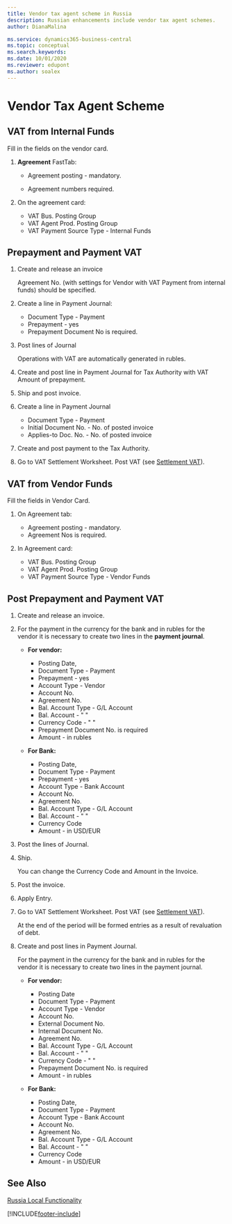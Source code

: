 ```yaml
---
title: Vendor tax agent scheme in Russia
description: Russian enhancements include vendor tax agent schemes.
author: DianaMalina

ms.service: dynamics365-business-central
ms.topic: conceptual
ms.search.keywords:
ms.date: 10/01/2020
ms.reviewer: edupont
ms.author: soalex
---
```


# Vendor Tax Agent Scheme

## VAT from Internal Funds

Fill in the fields on the vendor card.

1. **Agreement** FastTab:

    - Agreement posting - mandatory.

    - Agreement numbers required.

2. On the agreement card:

    - VAT Bus. Posting Group
    - VAT Agent Prod. Posting Group
    - VAT Payment Source Type - Internal Funds

## Prepayment and Payment VAT

1. Create and release an invoice

    Agreement No. (with settings for Vendor with VAT Payment from internal funds) should be specified.

2. Create a line in Payment Journal:

    - Document Type - Payment
    - Prepayment - yes
    - Prepayment Document No is required.

3. Post lines of Journal

    Operations with VAT are automatically generated in rubles.

4. Create and post line in Payment Journal for Tax Authority with VAT Amount of prepayment.

5. Ship and post invoice.

6. Create a line in Payment Journal

    - Document Type - Payment
    - Initial Document No. - No. of posted invoice
    - Applies-to Doc. No. - No. of posted invoice

7. Create and post payment to the Tax Authority.
8. Go to VAT Settlement Worksheet. Post VAT (see [Settlement VAT](Settlement-VAT.md)).

## VAT from Vendor Funds

Fill the fields in Vendor Card.

1. On Agreement tab:

    - Agreement posting - mandatory.
    - Agreement Nos is required.

2. In Agreement card:

    - VAT Bus. Posting Group
    - VAT Agent Prod. Posting Group
    - VAT Payment Source Type - Vendor Funds

## Post Prepayment and Payment VAT

1. Create and release an invoice.

2. For the payment in the currency for the bank and in rubles for the vendor it is necessary to create two lines in the **payment journal**.

    - **For vendor:**

        - Posting Date,
        - Document Type - Payment
        - Prepayment - yes
        - Account Type - Vendor
        - Account No.
        - Agreement No.
        - Bal. Account Type - G/L Account
        - Bal. Account - " "
        - Currency Code - " "
        - Prepayment Document No. is required
        - Amount - in rubles

    - **For Bank:**

        - Posting Date,
        - Document Type - Payment
        - Prepayment - yes
        - Account Type - Bank Account
        - Account No.
        - Agreement No.
        - Bal. Account Type -  G/L Account
        - Bal. Account - " "
        - Currency Code
        - Amount - in USD/EUR

3. Post the lines of Journal.
4. Ship.

    You can change the Currency Code and Amount in the Invoice.

5. Post the invoice.

6. Apply Entry.

7. Go to VAT Settlement Worksheet. Post VAT (see [Settlement VAT](Settlement-VAT.md)).

    At the end of the period will be formed entries as a result of revaluation of debt.

8. Create and post lines in Payment Journal.

    For the payment in the currency for the bank and in rubles for the vendor it is necessary to create two lines in the payment journal.

    - **For vendor:**

        - Posting Date
        - Document Type - Payment
        - Account Type - Vendor
        - Account No.
        - External Document No.
        - Internal Document No.
        - Agreement No.
        - Bal. Account Type - G/L Account
        - Bal. Account - " "
        - Currency Code - " "
        - Prepayment Document No. is required
        - Amount - in rubles

    - **For Bank:**

        - Posting Date,
        - Document Type - Payment
        - Account Type - Bank Account
        - Account No.
        - Agreement No.
        - Bal. Account Type -  G/L Account
        - Bal. Account - " "
        - Currency Code
        - Amount - in USD/EUR

## See Also

[Russia Local Functionality](russia-local-functionality.md)  


[!INCLUDE[footer-include](../../includes/footer-banner.md)]